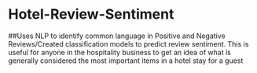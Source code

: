# Hotel-Review-Sentiment
##Uses NLP to identify common language in Positive and Negative Reviews/Created classification models to predict review sentiment.
This is useful for anyone in the hospitality business to get an idea of what is generally considered the most important items in a hotel stay for a guest
